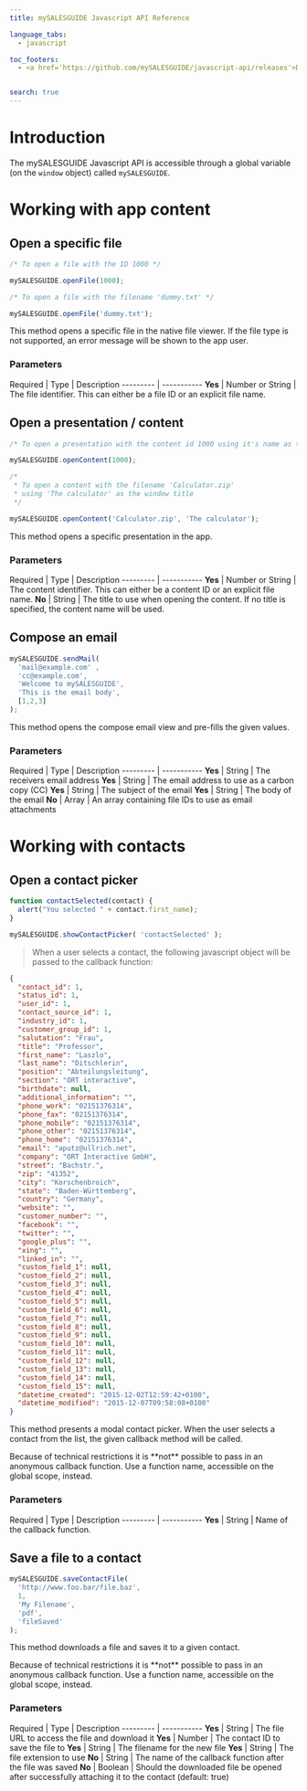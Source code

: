 ```yaml
---
title: mySALESGUIDE Javascript API Reference

language_tabs:
  - javascript

toc_footers:
  - <a href='https://github.com/mySALESGUIDE/javascript-api/releases'>Download latest JS API release</a>


search: true
---
```


# Introduction

The mySALESGUIDE Javascript API is accessible through a global variable (on the `window` object) called `mySALESGUIDE`.

# Working with app content

## Open a specific file

```javascript
/* To open a file with the ID 1000 */

mySALESGUIDE.openFile(1000);

/* To open a file with the filename 'dummy.txt' */

mySALESGUIDE.openFile('dummy.txt');
```

This method opens a specific file in the native file viewer.
If the file type is not supported, an error message will be shown to the app user.

### Parameters
Required | Type | Description
--------- | -----------
**Yes** | Number or String | The file identifier. This can either be a file ID or an explicit file name.


## Open a presentation / content

```javascript
/* To open a presentation with the content id 1000 using it's name as the window title */

mySALESGUIDE.openContent(1000);

/*
 * To open a content with the filename 'Calculator.zip'
 * using 'The calculator' as the window title
 */

mySALESGUIDE.openContent('Calculator.zip', 'The calculator');
```

This method opens a specific presentation in the app.

### Parameters
Required | Type | Description
--------- | -----------
**Yes** | Number or String | The content identifier. This can either be a content ID or an explicit file name.
**No** | String | The title to use when opening the content. If no title is specified, the content name will be used.


## Compose an email

```javascript
mySALESGUIDE.sendMail(
  'mail@example.com' ,
  'cc@example.com',
  'Welcome to mySALESGUIDE',
  'This is the email body',
  [1,2,3]
);
```

This method opens the compose email view and pre-fills the given values.

### Parameters
Required | Type | Description
--------- | -----------
**Yes** | String | The receivers email address
**Yes** | String | The email address to use as a carbon copy (CC)
**Yes** | String | The subject of the email
**Yes** | String | The body of the email
**No** | Array | An array containing file IDs to use as email attachments


# Working with contacts

## Open a contact picker

```javascript
function contactSelected(contact) {
  alert("You selected " + contact.first_name);
}

mySALESGUIDE.showContactPicker( 'contactSelected' );
```

> When a user selects a contact, the following javascript object will be passed to the callback function:

```json
{
  "contact_id": 1,
  "status_id": 1,
  "user_id": 1,
  "contact_source_id": 1,
  "industry_id": 1,
  "customer_group_id": 1,
  "salutation": "Frau",
  "title": "Professor",
  "first_name": "Laszlo",
  "last_name": "Ditschlerin",
  "position": "Abteilungsleitung",
  "section": "ORT interactive",
  "birthdate": null,
  "additional_information": "",
  "phone_work": "02151376314",
  "phone_fax": "02151376314",
  "phone_mobile": "02151376314",
  "phone_other": "02151376314",
  "phone_home": "02151376314",
  "email": "aputz@ullrich.net",
  "company": "ORT Interactive GmbH",
  "street": "Bachstr.",
  "zip": "41352",
  "city": "Korschenbroich",
  "state": "Baden-Württemberg",
  "country": "Germany",
  "website": "",
  "customer_number": "",
  "facebook": "",
  "twitter": "",
  "google_plus": "",
  "xing": "",
  "linked_in": "",
  "custom_field_1": null,
  "custom_field_2": null,
  "custom_field_3": null,
  "custom_field_4": null,
  "custom_field_5": null,
  "custom_field_6": null,
  "custom_field_7": null,
  "custom_field_8": null,
  "custom_field_9": null,
  "custom_field_10": null,
  "custom_field_11": null,
  "custom_field_12": null,
  "custom_field_13": null,
  "custom_field_14": null,
  "custom_field_15": null,
  "datetime_created": "2015-12-02T12:59:42+0100",
  "datetime_modified": "2015-12-07T09:58:08+0100"
}
```

This method presents a modal contact picker. When the user selects a contact from the list, the given callback method will be called.

<aside class="notice">Because of technical restrictions it is **not** possible to pass in an anonymous callback function. Use a function name, accessible on the global scope, instead.</aside>

### Parameters
Required | Type | Description
--------- | -----------
**Yes** | String | Name of the callback function.



## Save a file to a contact

```javascript
mySALESGUIDE.saveContactFile(
  'http://www.foo.bar/file.baz',
  1,
  'My Filename',
  'pdf',
  'fileSaved'
);
```

This method downloads a file and saves it to a given contact.

<aside class="notice">Because of technical restrictions it is **not** possible to pass in an anonymous callback function. Use a function name, accessible on the global scope, instead.</aside>

### Parameters
Required | Type | Description
--------- | -----------
**Yes** | String | The file URL to access the file and download it
**Yes** | Number | The contact ID to save the file to
**Yes** | String | The filename for the new file
**Yes** | String | The file extension to use
**No** | String | The name of the callback function after the file was saved
**No** | Boolean | Should the downloaded file be opened after successfully attaching it to the contact (default: true)
